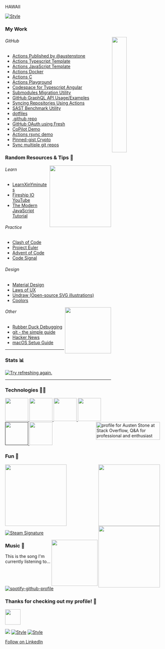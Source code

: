 <!-- SLACK_STATUS -->HAWAII<!-- END SLACK_STATUS -->
[![Style](https://user-images.githubusercontent.com/22425467/185957422-5d14f462-1155-45b4-8a15-547beefe4e44.gif#gh-light-mode-only)](https://github.com/settings/appearance#gh-light-mode-only)
### My Work
<a href="#">
  <img align="right" width="31%" src="https://github.githubassets.com/images/modules/site/home/astro-mona.svg">
</a>

###### GitHub
* [Actions Published by @austenstone](https://github.com/marketplace?query=publisher%3Aaustenstone)
* [Actions Typescript Template](https://github.com/austenstone/action-typescript)
* [Actions JavaScript Template](https://github.com/austenstone/action-javascript)
* [Actions Docker](https://github.com/austenstone/action-docker)
* [Actions C](https://github.com/austenstone/action-c)
* [Actions Playground](https://github.com/austenstone/actions-playground/tree/main/.github/workflows)
* [Codespace for Typescript Angular](https://github.com/austenstone/angular-codespace)
* [Submodules Migration Utility](https://github.com/austenstone/migrate-submodules)
* [GitHub GraphQL API Usage/Examples](https://github.com/austenstone/gh-api-graphql)
* [Syncing Repositories Using Actions](https://github.com/austenstone/sample1)
* [SAST Benchmark Utility](https://github.com/austenstone/sast-benchmark)
* [dotfiles](https://github.com/austenstone/dotfiles)
* [.github repo](https://github.com/austenstone/.github)
* [GitHub OAuth using Fresh](https://github.com/austenstone/fresh-github-oauth)
* [CoPilot Demo](https://github.com/austenstone/copilot-demo)
* [Actions rsync demo](https://github.com/austenstone/rsync)
* [Pinned-gist Crypto](https://github.com/austenstone/crypto-box)
* [Sync multiple git repos](https://github.com/austenstone/sample1)
<!-- * [GitHub Resources](https://github.com/austenstone/github-resources) -->
<!-- * [Actions Best Practices](https://github.com/austenstone/github-actions-best-practices) -->

### Random Resources & Tips 🤪

<a href="https://lab.github.com/">
  <img align="right" width="200" src="https://octodex.github.com/images/Professortocat_v2.png">
</a>

###### Learn
* [LearnXinYminutes](http://learnxinyminutes.com/)
* [Fireship IO YouTube](https://www.youtube.com/c/Fireship)
* [The Modern JavaScript Tutorial](https://javascript.info/)

###### Practice
* [Clash of Code](https://www.codingame.com/multiplayer/clashofcode)
* [Project Euler](https://projecteuler.net/archives)
* [Advent of Code](https://adventofcode.com/2021/about)
* [Code Signal](https://app.codesignal.com/login)

###### Design
* [Material Design](https://material.io/)
* [Laws of UX](https://lawsofux.com/)
* [Undraw (Open-source SVG illustrations)](https://undraw.co/illustrations)
* [Coolors](https://coolors.co/palettes/trending)

<a href="https://rubberduckdebugging.com/">
  <img align="right" width="150" src="https://media3.giphy.com/media/rtRflhLVzbNWU/giphy.gif">
</a>

###### Other
* [Rubber Duck Debugging](https://rubberduckdebugging.com/)
* [git - the simple guide](https://rogerdudler.github.io/git-guide/)
* [Hacker News](https://news.ycombinator.com/)
* [macOS Setup Guide](https://sourabhbajaj.com/mac-setup/)

---

### Stats 📊

<!-- <a href="#">
  <img align="center" width="59%" src="https://github-readme-stats.vercel.app/api?username=austenstone&show_icons=true&theme=github_dark&bg_color=0d111700&hide_border=true)](https://github.com/anuraghazra/github-readme-stats" />
</a>
<a href="#">
  <img align="center" width="39%" src="https://github-readme-stats.vercel.app/api/top-langs/?username=austenstone&show_icons=true&theme=github_dark&bg_color=0d111700&hide_border=true&langs_count=8&layout=compact" />
</a> -->

<a href="https://metrics.lecoq.io/about/austenstone">
  <img align="center" width="auto" src="https://metrics.lecoq.io/austenstone?template=classic&gists=1&stackoverflow=1&lines=1&stackoverflow.user=5092005&stackoverflow.sections=%20&stackoverflow.limit=0&stackoverflow.lines=0&stackoverflow.lines.snippet=0&config.timezone=America%2FNew_York&config.display=large" alt="Try refreshing again." />
</a>

---

### Technologies 👨‍💻
<a href="https://deno.land/">
  <img width="75" src="https://user-images.githubusercontent.com/22425467/176673339-356fb845-5eba-42c1-af0f-3c66953c3f65.gif">
</a>
<a href="https://www.typescriptlang.org/">
  <img width="75" src="https://user-images.githubusercontent.com/22425467/176674407-481a583a-bbb4-4e2e-ab19-c6d929d79549.png">
</a>
<a href="https://angular.io/">
  <img width="75" src="https://angular.io/assets/images/logos/angular/angular.svg">
</a>
<a href="https://www.docker.com/">
  <img width="75" src="https://www.docker.com/wp-content/uploads/2022/03/Moby-logo.png">
</a>
<a href="">
  <img width="75" src="https://upload.wikimedia.org/wikipedia/commons/1/18/C_Programming_Language.svg">
</a>
<a href="https://www.rust-lang.org/">
  <img width="75" src="https://rustacean.net/assets/cuddlyferris.svg">
</a>

<a href="https://stackoverflow.com/users/5092005/austen-stone">
  <picture>
    <source media="(prefers-color-scheme: dark)" srcset="https://stackoverflow.com/users/flair/5092005.png?theme=dark">
    <source media="(prefers-color-scheme: light)" media="(prefers-color-scheme: dark)" srcset="https://stackoverflow.com/users/flair/5092005.png">
    <img align="right" src="https://stackoverflow.com/users/flair/5092005.png?theme=dark" width="208" height="58" alt="profile for Austen Stone at Stack Overflow, Q&amp;A for professional and enthusiast programmers" title="profile for Austen Stone at Stack Overflow, Q&amp;A for professional and enthusiast programmers">
  </picture>
</a>

### Fun 🎈

<a href="https://www.strava.com/athletes/4518741">
  <img width="200" src="https://user-images.githubusercontent.com/22425467/176723510-a9406fdb-89df-4fa4-af6f-5ce07d437adf.png">
</a>

<a href="https://www.fau.edu/">
  <img align="right" width="200" src="https://user-images.githubusercontent.com/22425467/176723532-95aa9704-cbf1-4b54-9f03-271b7b4fb238.png">
</a>

<a href="https://raider.io/characters/us/aegwynn/Droodlez">
  <img align="right" width="200" src="https://user-images.githubusercontent.com/22425467/176720095-5591ea3d-349b-45a0-8d9a-b5e0822e5693.png">
</a>

<a href="https://steamcommunity.com/id/bottlez/"><img src="https://www.steamidfinder.com/signature/76561198046923976.png" alt=" Steam Signature"/></a>

<a href="https://open.spotify.com/user/1224818142?si=47ea2387152f491e">
  <img align="right" width="150" src="https://octodex.github.com/images/daftpunktocat-thomas.gif">
</a>

### Music 🎵

This is the song I'm currently listening to...

<!-- [![spotify-github-profile](https://spotify-github-profile.vercel.app/api/view?uid=1224818142&cover_image=true&theme=novatorem&bar_color=53b14f&bar_color_cover=false)](https://open.spotify.com/user/1224818142?si=47ea2387152f491e) -->
[![spotify-github-profile](https://spotify-github-profile.vercel.app/api/view?uid=1224818142&cover_image=true&theme=novatorem&bar_color=53b14f&bar_color_cover=true)](https://spotify-github-profile.vercel.app/api/view?uid=1224818142&redirect=true)

### Thanks for checking out my profile! 👋

<a href="https://open.spotify.com/user/1224818142?si=47ea2387152f491e">
  <img width="50" src="https://user-images.githubusercontent.com/22425467/176836837-0e68ab08-472f-4aa5-ac53-736e4f7ae7f1.gif">
</a>

![](https://visitor-badge.glitch.me/badge?page_id=austenstone.austenstone)
[![Style](https://img.shields.io/badge/Dark%20Mode-111111.svg#gh-dark-mode-only)](https://github.com/settings/appearance#gh-dark-mode-only)
[![Style](https://img.shields.io/badge/Light%20Mode-efefef.svg#gh-light-mode-only)](https://github.com/settings/appearance#gh-light-mode-only)

<a href="https://www.linkedin.com/comm/mynetwork/discovery-see-all?usecase=PEOPLE_FOLLOWS&followMember=austenstone" target="_blank">Follow on LinkedIn</a>

<!-- <a href="#">
  <img align="right" width="250" src="https://user-images.githubusercontent.com/22425467/176839017-b36e4fbb-83a1-4d0d-aef5-fbab34310cce.gif">
</a> -->
